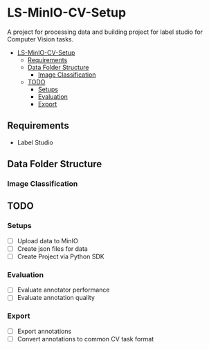 # LS-MinIO-CV-Setup
A project for processing data and building project for label studio for Computer Vision tasks.

- [LS-MinIO-CV-Setup](#ls-minio-cv-setup)
  - [Requirements](#requirements)
  - [Data Folder Structure](#data-folder-structure)
    - [Image Classification](#image-classification)
  - [TODO](#todo)
    - [Setups](#setups)
    - [Evaluation](#evaluation)
    - [Export](#export)


## Requirements
- Label Studio

## Data Folder Structure
### Image Classification

## TODO
### Setups
- [ ] Upload data to MinIO
- [ ] Create json files for data
- [ ] Create Project via Python SDK

### Evaluation
- [ ] Evaluate annotator performance
- [ ] Evaluate annotation quality

### Export
- [ ] Export annotations
- [ ] Convert annotations to common CV task format